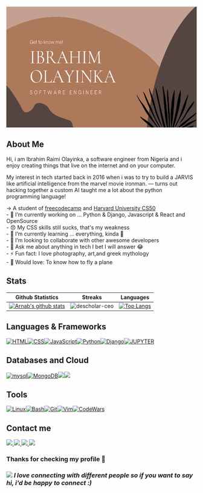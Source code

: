 <p><img src="./images/ibrahim.png" width="600" height="320"></p>

## About Me
<p>
    Hi, i am Ibrahim Raimi Olayinka, a software engineer from Nigeria and i enjoy creating things that live on the internet and on your computer.

My interest in tech started back in 2016 when i was to try to build a JARVIS like artificial intelligence from the marvel movie ironman. — turns out hacking together a custom AI taught me a lot about the python programming language!
</p>

<p>
    -> A student of <a href="https://www.freecodecamp.org">freecodecamp</a> and <a href="https://online-learning.harvard.edu/course/cs50-introduction-computer-science?delta=0">Harvard University CS50</a> <br>
    - 🔭 I’m currently working on ... Python & Django, Javascript & React and OpenSource  <br>
    - 😞 My CSS skills still sucks, that's my weakness  <br> 
    - 🌱 I’m currently learning ... everything, kinda 🤣  <br>
    - 👯 I’m looking to collaborate with other awesome developers  <br>
    - 💬 Ask me about anything in tech I bet I will answer 😂  <br>
    - ⚡ Fun fact: I love photography, art,and  greek mythology  <br>
    - 🎸 Would love: To know how to fly a plane  <br>
</p>

## Stats
|Github Statistics|Streaks|Languages|
|-|-|-|
|[![Arnab's github stats](https://github-readme-stats.vercel.app/api?username=IbrahimOlayinka&show_icons=true&theme=dark&hide_title=true)](https://github.com/IbrahimOlayinka)|![descholar-ceo](https://github-readme-streak-stats.herokuapp.com/?user=IbrahimOlayinka&theme=dark)|[![Top Langs](https://github-readme-stats.vercel.app/api/top-langs/?username=IbrahimOlayinka&show_icons=true&theme=dark&layout=compact&hide_title=true)](https://github.com/IbrahimOlayinka)

## Languages & Frameworks
[![HTML](https://img.shields.io/badge/HTML-855858?style=for-the-badge&logo=HTML5&logoColor=white)](https://html.com/)[![CSS](https://img.shields.io/badge/CSS-855858?style=for-the-badge&logo=CSS3&logoColor=white)](http://www.css3.com/)[![JavaScript](https://img.shields.io/badge/JavaScript-855858?style=for-the-badge&logo=javascript&logoColor=white)](http://www.ecmascript.org/)[![Python](https://img.shields.io/badge/Python-855858?style=for-the-badge&logo=python&logoColor=white)](https://www.python.org/)[![Django](https://img.shields.io/badge/Django-855858?style=for-the-badge&logo=django&logoColor=white)](https://www.djangoproject.com/)[![JUPYTER](https://img.shields.io/badge/Jupyter-855858.svg?&style=for-the-badge&logo=Jupyter&logoColor=white)](https://jupyternotebook.com/)

## Databases and Cloud
[![mysql](https://img.shields.io/badge/mySql-855858?style=for-the-badge&logo=mysql&logoColor=white)](http://www.ecmascript.org/)[![MongoDB](https://img.shields.io/badge/Mongodb-855858?style=for-the-badge&logo=mongodb&logoColor=white)](https://www.pos.org/)<img src="https://img.shields.io/badge/Netlify-855858?style=for-the-badge&logo=netlify&logoColor=white" /><img src="https://img.shields.io/badge/Heroku-855858?style=for-the-badge&logo=heroku&logoColor=white" />

## Tools
[![Linux](https://img.shields.io/badge/Linux-855858?style=for-the-badge&logo=linux&logoColor=white)](https://ubuntu.com/)[![Bash](https://img.shields.io/badge/Bash-855858?style=for-the-badge&logo=gnu-bash&logoColor=white)](https://www.gnu.org/software/bash/)[![Git](https://img.shields.io/badge/Git-855858?style=for-the-badge&logo=git&logoColor=white)](https://git-scm.com/)[![Vim](https://img.shields.io/badge/Vim-855858?style=for-the-badge&logo=vim&logoColor=white)](https://git-scm.com/)[![CodeWars](https://img.shields.io/badge/Hackthebox-855858?style=for-the-badge&logo=Hackthebox&logoColor=white)](https://www.codewars.com/users/Network404)

## Contact me
<a href="mailto:raimiibrahim44@gmail.com"><img src="https://img.shields.io/badge/Gmail-855858?style=for-the-badge&logo=gmail&logoColor=white"></a><a href="https://instagram.com/ibrahim_raimi_">
<img src="https://img.shields.io/badge/Instagram-855858?style=for-the-badge&logo=instagram&logoColor=white">
</a><a href="https://www.linkedin.com/in/ibrahim-raimi-olayinka/"> <img src="https://img.shields.io/badge/LinkedIn-855858?style=for-the-badge&logo=linkedin&logoColor=white"></a><a href="https://twitter.com/ibrahim_raimi_"> <img src="https://img.shields.io/badge/Twitter-855858?style=for-the-badge&logo=twitter&logoColor=white"></a>

### <b> Thanks for checking my profile 💑 </b><br>
### <img src="https://media.giphy.com/media/LnQjpWaON8nhr21vNW/giphy.gif" width="52"> <em><b>I love connecting with different people</b> so if you want to say <b>hi, i'd be happy to connect :)</em></br>
